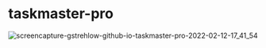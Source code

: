 # taskmaster-pro
![screencapture-gstrehlow-github-io-taskmaster-pro-2022-02-12-17_41_54](https://user-images.githubusercontent.com/90304692/153732894-7190648c-5345-4a72-946a-5decc2a912eb.png)
